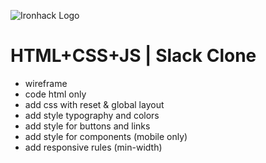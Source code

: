 ![Ironhack Logo](https://i.imgur.com/1QgrNNw.png)

# HTML+CSS+JS | Slack Clone

- wireframe
- code html only
- add css with reset & global layout
- add style typography and colors
- add style for buttons and links
- add style for components (mobile only)
- add responsive rules (min-width)

